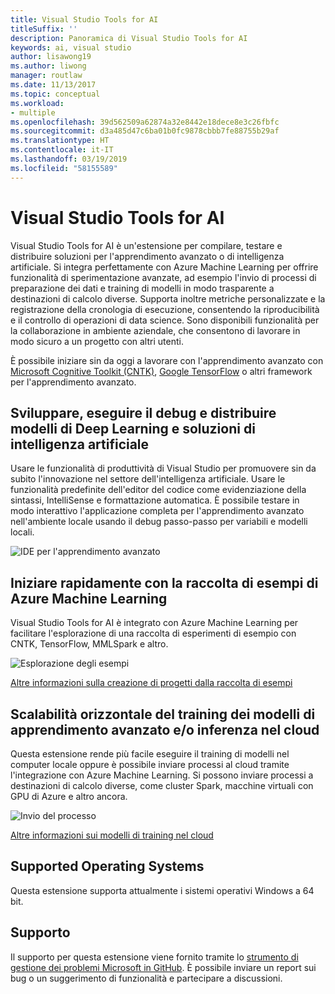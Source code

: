 ```yaml
---
title: Visual Studio Tools for AI
titleSuffix: ''
description: Panoramica di Visual Studio Tools for AI
keywords: ai, visual studio
author: lisawong19
ms.author: liwong
manager: routlaw
ms.date: 11/13/2017
ms.topic: conceptual
ms.workload:
- multiple
ms.openlocfilehash: 39d562509a62874a32e8442e18dece8e3c26fbfc
ms.sourcegitcommit: d3a485d47c6ba01b0fc9878cbbb7fe88755b29af
ms.translationtype: HT
ms.contentlocale: it-IT
ms.lasthandoff: 03/19/2019
ms.locfileid: "58155589"
---
```

# <a name="visual-studio-tools-for-ai"></a>Visual Studio Tools for AI

Visual Studio Tools for AI è un'estensione per compilare, testare e distribuire soluzioni per l'apprendimento avanzato o di intelligenza artificiale. Si integra perfettamente con Azure Machine Learning per offrire funzionalità di sperimentazione avanzate, ad esempio l'invio di processi di preparazione dei dati e training di modelli in modo trasparente a destinazioni di calcolo diverse. Supporta inoltre metriche personalizzate e la registrazione della cronologia di esecuzione, consentendo la riproducibilità e il controllo di operazioni di data science. Sono disponibili funzionalità per la collaborazione in ambiente aziendale, che consentono di lavorare in modo sicuro a un progetto con altri utenti.

È possibile iniziare sin da oggi a lavorare con l'apprendimento avanzato con [Microsoft Cognitive Toolkit (CNTK)](http://www.microsoft.com/en-us/cognitive-toolkit), [Google TensorFlow](https://www.tensorflow.org) o altri framework per l'apprendimento avanzato.

## <a name="develop-debug-and-deploy-deep-learning-models-and-ai-solutions"></a>Sviluppare, eseguire il debug e distribuire modelli di Deep Learning e soluzioni di intelligenza artificiale
Usare le funzionalità di produttività di Visual Studio per promuovere sin da subito l'innovazione nel settore dell'intelligenza artificiale. Usare le funzionalità predefinite dell'editor del codice come evidenziazione della sintassi, IntelliSense e formattazione automatica. È possibile testare in modo interattivo l'applicazione completa per l'apprendimento avanzato nell'ambiente locale usando il debug passo-passo per variabili e modelli locali.

![IDE per l'apprendimento avanzato](media/about/ide.png)

## <a name="get-started-quickly-with-the-azure-machine-learning-sample-gallery"></a>Iniziare rapidamente con la raccolta di esempi di Azure Machine Learning
Visual Studio Tools for AI è integrato con Azure Machine Learning per facilitare l'esplorazione di una raccolta di esperimenti di esempio con CNTK, TensorFlow, MMLSpark e altro.

![Esplorazione degli esempi](media/about/gallery.png)

[Altre informazioni sulla creazione di progetti dalla raccolta di esempi](create-project-gallery.md)

## <a name="scale-out-deep-learning-model-training-andor-inferencing-to-the-cloud"></a>Scalabilità orizzontale del training dei modelli di apprendimento avanzato e/o inferenza nel cloud
Questa estensione rende più facile eseguire il training di modelli nel computer locale oppure è possibile inviare processi al cloud tramite l'integrazione con Azure Machine Learning. Si possono inviare processi a destinazioni di calcolo diverse, come cluster Spark, macchine virtuali con GPU di Azure e altro ancora.

![Invio del processo](media/about/submitjobs.png)

[Altre informazioni sui modelli di training nel cloud](tensorflow-vm.md)

## <a name="supported-operating-systems"></a>Supported Operating Systems
Questa estensione supporta attualmente i sistemi operativi Windows a 64 bit.

## <a name="support"></a>Supporto
Il supporto per questa estensione viene fornito tramite lo [strumento di gestione dei problemi Microsoft in GitHub](http://github.com/Microsoft/vs-tools-for-ai/issues). È possibile inviare un report sui bug o un suggerimento di funzionalità e partecipare a discussioni.
